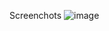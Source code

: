 Screenchots
![image](https://github.com/user-attachments/assets/71d51678-40ef-4f49-a234-36b2410ca6aa)

